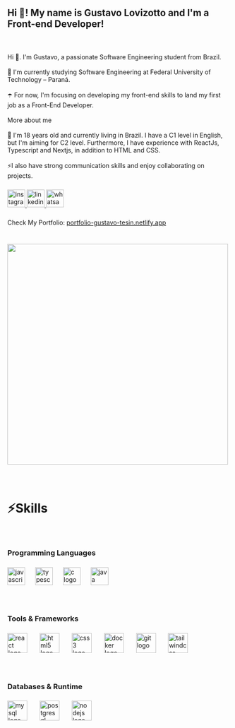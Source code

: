 <h2 align="left">Hi 👋! My name is Gustavo Lovizotto and I'm a Front-end Developer!</h2>

###

<br clear="both">

<p align="left">Hi 👋. I'm Gustavo, a passionate Software Engineering student from Brazil.<br><br>🌱 I'm currently studying Software Engineering at Federal University of Technology – Paraná.<br><br>☂️ For now, I'm focusing on developing my front-end skills to land my first job as a Front-End Developer.<br><br>More about me<br><br>💬 I'm 18 years old and currently living in Brazil. I have a C1 level in English, but I'm aiming for C2 level. Furthermore, I have experience with ReactJs, Typescript and Nextjs, in addition to HTML and CSS.<br><br>⚡I also have strong communication skills and enjoy collaborating on projects.</p>

###

<div align="left">
  <a href="https://www.instagram.com/gustavolovizotto/" target="_blank">
    <img src="https://img.shields.io/static/v1?message=Instagram&logo=instagram&label=&color=E4405F&logoColor=white&labelColor=&style=for-the-badge" height="40" alt="instagram logo"  />
  </a>
  <a href="https://www.linkedin.com/in/gustavo-lovizotto-tesin-64b238312/" target="_blank">
    <img src="https://img.shields.io/static/v1?message=LinkedIn&logo=linkedin&label=&color=0077B5&logoColor=white&labelColor=&style=for-the-badge" height="40" alt="linkedin logo"  />
  </a>
  <a href="https://wa.me/5518981640961" target="_blank">
    <img src="https://img.shields.io/static/v1?message=Whatsapp&logo=whatsapp&label=&color=25D366&logoColor=white&labelColor=&style=for-the-badge" height="40" alt="whatsapp logo"  />
  </a>
</div>

###
<p>Check My Portfolio:    <a href="https://wa.me/5518981640961" target="_blank">portfolio-gustavo-tesin.netlify.app  </a> </p>

###

<br clear="both">

<div align="left">
  <img height="500" src="https://media4.giphy.com/media/v1.Y2lkPTc5MGI3NjExemw4a2F1Z2hocXVzdmU5dzM4YTlzdXI1dXc1ZWRnaTZna3g2bXE2dyZlcD12MV9pbnRlcm5hbF9naWZfYnlfaWQmY3Q9Zw/AFdcYElkoNAUE/giphy.gif"  />
</div>

###

<br clear="both">

<h1 align="left">⚡Skills</h1>

###

<br clear="both">

<h3 align="left">Programming Languages</h3>

###

<div align="left">
  <img src="https://cdn.jsdelivr.net/gh/devicons/devicon/icons/javascript/javascript-original.svg" height="40" alt="javascript logo"  />
  <img width="15" />
  <img src="https://cdn.jsdelivr.net/gh/devicons/devicon/icons/typescript/typescript-original.svg" height="40" alt="typescript logo"  />
  <img width="15" />
  <img src="https://cdn.jsdelivr.net/gh/devicons/devicon/icons/c/c-original.svg" height="40" alt="c logo"  />
  <img width="15" />
  <img src="https://cdn.jsdelivr.net/gh/devicons/devicon/icons/java/java-original.svg" height="40" alt="java logo"  />
</div>

###

<br clear="both">

<h3 align="left">Tools & Frameworks</h3>

###

<div align="left">
  <img src="https://cdn.jsdelivr.net/gh/devicons/devicon/icons/react/react-original.svg" height="45" alt="react logo"  />
  <img width="20" />
  <img src="https://cdn.jsdelivr.net/gh/devicons/devicon/icons/html5/html5-original.svg" height="45" alt="html5 logo"  />
  <img width="20" />
  <img src="https://cdn.jsdelivr.net/gh/devicons/devicon/icons/css3/css3-original.svg" height="45" alt="css3 logo"  />
  <img width="20" />
  <img src="https://cdn.simpleicons.org/docker/2496ED" height="45" alt="docker logo"  />
  <img width="20" />
  <img src="https://cdn.jsdelivr.net/gh/devicons/devicon/icons/git/git-original.svg" height="45" alt="git logo"  />
  <img width="20" />
  <img src="https://skillicons.dev/icons?i=tailwind" height="45" alt="tailwindcss logo"  />
</div>

###

<br clear="both">

<h3 align="left">Databases & Runtime</h3>

###

<div align="left">
  <img src="https://skillicons.dev/icons?i=mysql" height="45" alt="mysql logo"  />
  <img width="20" />
  <img src="https://cdn.simpleicons.org/postgresql/4169E1" height="45" alt="postgresql logo"  />
  <img width="20" />
  <img src="https://cdn.jsdelivr.net/gh/devicons/devicon/icons/nodejs/nodejs-original.svg" height="45" alt="nodejs logo"  />
</div>

###
